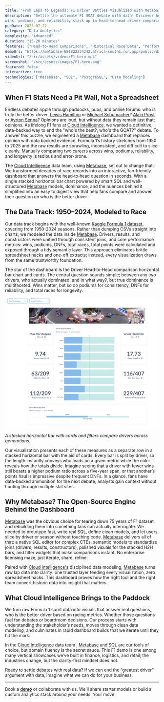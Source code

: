 ```yaml
---
title: "From Laps to Legends: F1 Driver Battles Visualized with Metabase"
description: "Settle the ultimate F1 GOAT debate with data! Discover how Cloud Intelligence uses Metabase to create interactive dashboards that compare Formula 1 legends like Hamilton vs Schumacher and Senna vs Prost. From 75 years of F1 data to clear visualizations, see how
wins, podiums, and reliability stack up in head-to-head driver comparisons."
pubDate: 2025-07-22
category: "Data Analytics"
complexity: "Advanced"
duration: "15-20 minutes"
features: ["Head-to-Head Comparisons", "Historical Race Data", "Performance Metrics", "Interactive Filters"]  
demoUrl: "https://metabase-681822224242.africa-south1.run.app/public/dashboard/eed606c9-2b57-4728-b00d-09eb3f0c5842"
videoUrl: "/src/assets/videos/F1-hero.mp4"
screenshot: "/src/assets/images/F1-hero.png"
featured: false
interactive: true
technologies: ["Metabase", "SQL", "PostgreSQL", "Data Modeling"] 
---
```


## When F1 Stats Need a Pit Wall, Not a Spreadsheet

Endless debates ripple through paddocks, pubs, and online forums: who is truly the better driver, [Lewis Hamilton](https://en.wikipedia.org/wiki/Lewis_Hamilton) or [Michael Schumacher](https://en.wikipedia.org/wiki/Michael_Schumacher)? [Alain Prost](https://en.wikipedia.org/wiki/Alain_Prost) or [Ayrton Senna](https://en.wikipedia.org/wiki/Ayrton_Senna)? Opinions are loud, but without data they remain just that; opinions. As lifelong F1 fans at [Cloud Intelligence](https://cloudintelligence.africa/), we wanted a definitive, data-backed way to end the "who's the best?, who's the GOAT?" debate. To answer this puzzle, we engineered a [Metabase](https://www.metabase.com/) dashboard that replaces opinion with data backed evidence. Formula 1’s history stretches from 1950 to 2025 and the raw results are sprawling, inconsistent, and difficult to slice cleanly. Manually comparing two careers across wins, podiums, reliability, and longevity is tedious and error-prone. 

The [Cloud Intelligence](https://cloudintelligence.africa/) data team, using [Metabase](https://www.metabase.com/), set out to change that. We transformed decades of race records into an interactive, fan‑friendly dashboard that answers the head‑to‑head question in seconds. With a single stacked horizontal bar chart powered by smart SQL and well-structured [Metabase](https://www.metabase.com/) models, dominance, and the nuances behind it simplified into an easy to digest view that help fans compare and answer their question on who is the better driver.


## The Data Track: 1950–2024, Modeled to Race

Our data track begins with the well-known [Kaggle Formula 1 dataset](https://www.kaggle.com/datasets/rohanrao/formula-1-world-championship-1950-2020), covering from 1950-2024 seasons. Rather than dumping CSVs straight into charts, we modeled the data inside [Metabase](https://www.metabase.com/). Drivers, results, and constructors were unified through consistent joins, and core performance metrics: wins, podiums, DNFs, total races, total points were calculated and exposed through a tidy semantic layer. This approach eliminates brittle spreadsheet hacks and one-off extracts; instead, every visualization draws from the same trustworthy foundation.


The star of the dashboard is the Driver Head‑to‑Head comparison horizontal bar chart and cards. The central question sounds simple; between any two drivers, who actually dominated, and in what way?, but true dominance is multifaceted. Wins matter, but so do podiums for consistency, DNFs for reliability, and total races for longevity. 

 ![Horizontal Stacked Chart](/src/assets/images/Comparison-Stacked-chart.png)

*A stacked horizontal bar with cards and filters compare drivers across generations.*  

Our visualization presents each of these measures as a separate row in a stacked horizontal bar with the aid of cards. Every bar is split by driver, so the length instantly conveys who leads on a given metric while the color reveals how the totals divide. Imagine seeing that a driver with fewer wins still boasts a higher podium ratio across a five-year span, or that another’s points haul is impressive despite frequent DNFs. In a glance, fans have data-backed ammunition for the next debate; analysts gain context without hunting through multiple stat sites.

## Why Metabase? The Open-Source Engine Behind the Dashboard

[Metabase](https://www.metabase.com/) was the obvious choice for tearing down 75 years of F1 dataset and rebuilding them into something fans can actually interrogate. We needed to prototype fast, write real SQL, define clean models, and let users slice by driver or season without touching code. [Metabase](https://www.metabase.com/) delivers all of that: a native SQL editor for complex CTEs, semantic models to standardize joins (drivers, results, constructors), polished visuals for the stacked H2H bars, and filter widgets that make comparisons instant. No enterprise licensing maze; just iterate, share, refine.


Paired with [Cloud Intelligence's](https://cloudintelligence.africa/) disciplined data modeling, [Metabase](https://www.metabase.com/) turns raw lap data into clarity: one trusted layer feeding every visualization, zero spreadsheet hacks. This dashboard proves how the right tool and the right team convert historic data into insight that matters.


## What Cloud Intelligence Brings to the Paddock
We turn raw Formula 1 sport data into visuals that answer real questions, who is the better driver based on racing metrics. Whether those questions fuel fan debates or boardroom decisions. Our process starts with understanding the stakeholder’s needs, moves through clean data modeling, and culminates in rapid dashboard builds that we iterate until they hit the mark. 


In the [Cloud Intelligence](https://cloudintelligence.africa/) data team , [Metabase](https://www.metabase.com/) and SQL are our tools of choice, but domain fluency is the secret sauce. This F1 demo is one among many vertical showcases we’ve built in finance, logistics, and retail; the industries change, but the clarity-first mindset does not.


Ready to settle debates with real data? If we can end the “greatest driver” argument with data, imagine what we can do for your business.

---
 Book a  **[demo](https://cloudintelligence.africa/book-a-call)** or collaborate with us. We'll share starter models or build a custom analytics stack around your needs. Your move.
